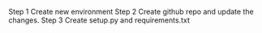 Step 1 Create new environment
Step 2 Create github repo and update the changes.
Step 3 Create setup.py and requirements.txt